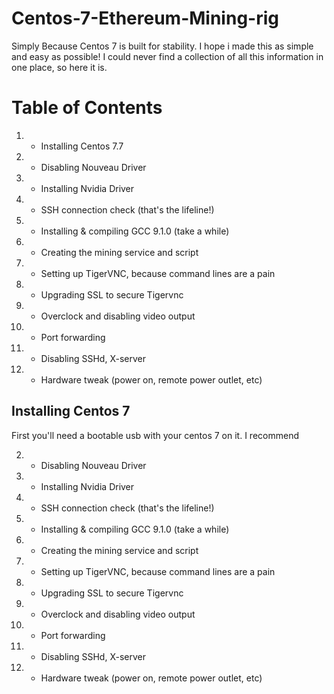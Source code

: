 # Centos-7-Ethereum-Mining-rig
Simply Because Centos 7 is built for stability. I hope i made this as simple and easy as possible! I could never find a collection of all this information in one place, so here it is.

# Table of Contents 
1. -  Installing Centos 7.7 
2. -  Disabling Nouveau Driver
3. -  Installing Nvidia Driver
4. -  SSH connection check (that's the lifeline!)
5. -  Installing & compiling GCC 9.1.0 (take a while)
6. -  Creating the mining service and script
7. -  Setting up TigerVNC, because command lines are a pain
8. -  Upgrading SSL to secure Tigervnc
9. -  Overclock and disabling video output 
10. - Port forwarding
11. - Disabling SSHd, X-server
12. - Hardware tweak (power on, remote power outlet, etc)

## Installing Centos 7

First you'll need a bootable usb with your centos 7 on it. I recommend 

2. - Disabling Nouveau Driver
3. -  Installing Nvidia Driver
4. -  SSH connection check (that's the lifeline!)
5. -  Installing & compiling GCC 9.1.0 (take a while)
6. -  Creating the mining service and script
7. -  Setting up TigerVNC, because command lines are a pain
8. -  Upgrading SSL to secure Tigervnc
9. -  Overclock and disabling video output 
10. - Port forwarding
11. - Disabling SSHd, X-server
12. - Hardware tweak (power on, remote power outlet, etc)
